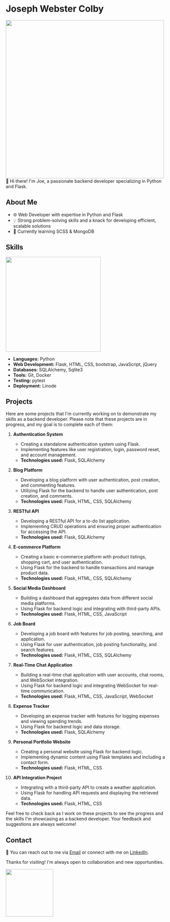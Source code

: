# Joseph Webster Colby
<img width='500' src="https://github-profile-summary-cards.vercel.app/api/cards/profile-details?username=JWebster-Colby&theme=vue" />
👋 Hi there! I'm Joe, a passionate backend developer specializing in Python and Flask.

## About Me
- 🌐 Web Developer with expertise in Python and Flask
- 💡 Strong problem-solving skills and a knack for developing efficient, scalable solutions
- 🌱 Currently learning SCSS & MongoDB

## Skills
<img width='300' src="https://github-readme-stats.vercel.app/api/top-langs/?username=JWebster-Colby" />

- **Languages:** Python
- **Web Development:** Flask, HTML, CSS, bootstrap, JavaScript, jQuery
- **Databases:** SQLAlchemy, Sqlite3
- **Tools:** Git, Docker
- **Testing:** pytest
- **Deployment:** Linode

## Projects

Here are some projects that I'm currently working on to demonstrate my skills as a backend developer. Please note that these projects are in progress, and my goal is to complete each of them:

1. **Authentication System**
   - Creating a standalone authentication system using Flask.
   - Implementing features like user registration, login, password reset, and account management.
   - **Technologies used:** Flask, SQLAlchemy

2. **Blog Platform**
   - Developing a blog platform with user authentication, post creation, and commenting features.
   - Utilizing Flask for the backend to handle user authentication, post creation, and comments.
   - **Technologies used:** Flask, HTML, CSS, SQLAlchemy

3. **RESTful API**
   - Developing a RESTful API for a to-do list application.
   - Implementing CRUD operations and ensuring proper authentication for accessing the API.
   - **Technologies used:** Flask, SQLAlchemy

4. **E-commerce Platform**
   - Creating a basic e-commerce platform with product listings, shopping cart, and user authentication.
   - Using Flask for the backend to handle transactions and manage product data.
   - **Technologies used:** Flask, HTML, CSS, SQLAlchemy

5. **Social Media Dashboard**
   - Building a dashboard that aggregates data from different social media platforms.
   - Using Flask for backend logic and integrating with third-party APIs.
   - **Technologies used:** Flask, HTML, CSS, JavaScript

6. **Job Board**
   - Developing a job board with features for job posting, searching, and application.
   - Using Flask for user authentication, job posting functionality, and search features.
   - **Technologies used:** Flask, HTML, CSS, SQLAlchemy

7. **Real-Time Chat Application**
   - Building a real-time chat application with user accounts, chat rooms, and WebSocket integration.
   - Using Flask for backend logic and integrating WebSocket for real-time communication.
   - **Technologies used:** Flask, HTML, CSS, JavaScript, WebSocket

8. **Expense Tracker**
   - Developing an expense tracker with features for logging expenses and viewing spending trends.
   - Using Flask for backend logic and data storage.
   - **Technologies used:** Flask, SQLAlchemy

9. **Personal Portfolio Website**
   - Creating a personal website using Flask for backend logic.
   - Implementing dynamic content using Flask templates and including a contact form.
   - **Technologies used:** Flask, HTML, CSS
     
10. **API Integration Project**
    - Integrating with a third-party API to create a weather application.
    - Using Flask for handling API requests and displaying the retrieved data.
    - **Technologies used:** Flask, HTML, CSS

Feel free to check back as I work on these projects to see the progress and the skills I'm showcasing as a backend developer. Your feedback and suggestions are always welcome!

## Contact

📧 You can reach out to me via [Email](mailto:rwc.webster+backend-developer@gmail.com) or connect with me on [LinkedIn](https://www.linkedin.com/in/joseph-webster-b596641a8).

Thanks for visiting! I'm always open to collaboration and new opportunities.

<img width='150' src="https://hits.seeyoufarm.com/api/count/incr/badge.svg?url=https%3A%2F%2Fgithub.com%2FJWebster-Colby%2Fhit-counter&count_bg=%236DAC3D&title_bg=%23555555&icon=grafana.svg&icon_color=%23E7E7E7&title=hits&edge_flat=false" />
